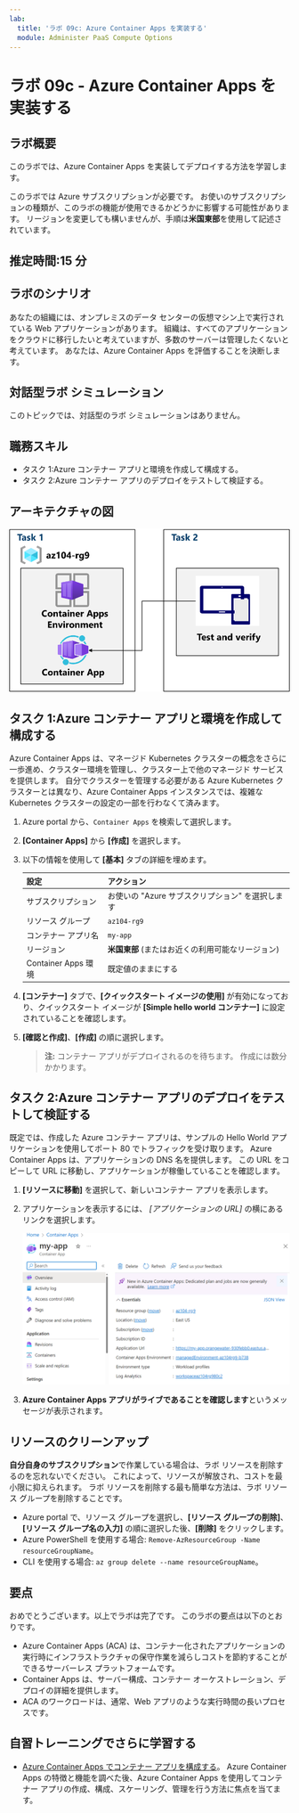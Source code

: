 ```yaml
---
lab:
  title: 'ラボ 09c: Azure Container Apps を実装する'
  module: Administer PaaS Compute Options
---
```


# ラボ 09c - Azure Container Apps を実装する

## ラボ概要

このラボでは、Azure Container Apps を実装してデプロイする方法を学習します。

このラボでは Azure サブスクリプションが必要です。 お使いのサブスクリプションの種類が、このラボの機能が使用できるかどうかに影響する可能性があります。 リージョンを変更しても構いませんが、手順は**米国東部**を使用して記述されています。

## 推定時間:15 分

## ラボのシナリオ

あなたの組織には、オンプレミスのデータ センターの仮想マシン上で実行されている Web アプリケーションがあります。 組織は、すべてのアプリケーションをクラウドに移行したいと考えていますが、多数のサーバーは管理したくないと考えています。 あなたは、Azure Container Apps を評価することを決断します。

## 対話型ラボ シミュレーション

このトピックでは、対話型のラボ シミュレーションはありません。 

## 職務スキル

- タスク 1:Azure コンテナー アプリと環境を作成して構成する。
- タスク 2:Azure コンテナー アプリのデプロイをテストして検証する。

## アーキテクチャの図

![タスクの図。](../media/az104-lab09b-aca-architecture.png)

## タスク 1:Azure コンテナー アプリと環境を作成して構成する

Azure Container Apps は、マネージド Kubernetes クラスターの概念をさらに一歩進め、クラスター環境を管理し、クラスター上で他のマネージド サービスを提供します。 自分でクラスターを管理する必要がある Azure Kubernetes クラスターとは異なり、Azure Container Apps インスタンスでは、複雑な Kubernetes クラスターの設定の一部を行わなくて済みます。

1. Azure portal から、`Container Apps` を検索して選択します。

1. **[Container Apps]** から **[作成]** を選択します。

1. 以下の情報を使用して **[基本]** タブの詳細を埋めます。

    | 設定 | アクション |
    |---|---|
    | サブスクリプション | お使いの "Azure サブスクリプション" を選択します |
    | リソース グループ | `az104-rg9` |
    | コンテナー アプリ名 |  `my-app` |
    | リージョン    | **米国東部** (またはお近くの利用可能なリージョン) |
    | Container Apps 環境 | 既定値のままにする |

1. **[コンテナー]** タブで、**[クイックスタート イメージの使用]** が有効になっており、クイックスタート イメージが **[Simple hello world コンテナー]** に設定されていることを確認します。

1. **[確認と作成]**、**[作成]** の順に選択します。

    >**注:**  コンテナー アプリがデプロイされるのを待ちます。 作成には数分かかります。 
 
## タスク 2:Azure コンテナー アプリのデプロイをテストして検証する

既定では、作成した Azure コンテナー アプリは、サンプルの Hello World アプリケーションを使用してポート 80 でトラフィックを受け取ります。 Azure Container Apps は、アプリケーションの DNS 名を提供します。 この URL をコピーして URL に移動し、アプリケーションが稼働していることを確認します。

1. **[リソースに移動]** を選択して、新しいコンテナー アプリを表示します。

1. アプリケーションを表示するには、 *[アプリケーションの URL]* の横にあるリンクを選択します。

    ![ポータルの ACA の概要ページのスクリーンショット。](../media/az104-lab09b-aca-overview.png)

1. **Azure Container Apps アプリがライブであることを確認します**というメッセージが表示されます。
   
## リソースのクリーンアップ

**自分自身のサブスクリプション**で作業している場合は、ラボ リソースを削除するのを忘れないでください。 これによって、リソースが解放され、コストを最小限に抑えられます。 ラボ リソースを削除する最も簡単な方法は、ラボ リソース グループを削除することです。 

+ Azure portal で、リソース グループを選択し、**[リソース グループの削除]**、**[リソース グループ名の入力]** の順に選択した後、**[削除]** をクリックします。
+ Azure PowerShell を使用する場合: `Remove-AzResourceGroup -Name resourceGroupName`。
+ CLI を使用する場合: `az group delete --name resourceGroupName`。



## 要点

おめでとうございます。以上でラボは完了です。 このラボの要点は以下のとおりです。 

+ Azure Container Apps (ACA) は、コンテナー化されたアプリケーションの実行時にインフラストラクチャの保守作業を減らしコストを節約することができるサーバーレス プラットフォームです。
+ Container Apps は、サーバー構成、コンテナー オーケストレーション、デプロイの詳細を提供します。 
+ ACA のワークロードは、通常、Web アプリのような実行時間の長いプロセスです。

## 自習トレーニングでさらに学習する

+ [Azure Container Apps でコンテナー アプリを構成する](https://learn.microsoft.com/training/modules/configure-container-app-azure-container-apps/)。 Azure Container Apps の特徴と機能を調べた後、Azure Container Apps を使用してコンテナー アプリの作成、構成、スケーリング、管理を行う方法に焦点を当てます。
     
